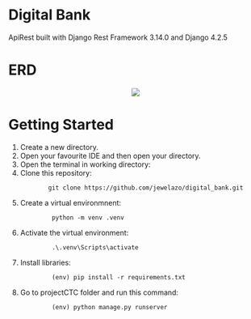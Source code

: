 # Digital Bank

ApiRest built with Django Rest Framework 3.14.0 and Django 4.2.5
# ERD
<p align="center">
           <img src="https://lucid.app/publicSegments/view/f56589fc-8908-4c80-9de7-cb3e682dfdb9/image.png"/>
</p>

# Getting Started
1) Create a new directory.
2) Open your favourite IDE and then open your directory. 
3) Open the terminal in working directory:
4) Clone this repository:
```
           git clone https://github.com/jewelazo/digital_bank.git
```
5) Create a virtual environmnent:
```
            python -m venv .venv
```
6) Activate the virtual environment:
```
            .\.venv\Scripts\activate
```

7) Install libraries:
```
            (env) pip install -r requirements.txt
```
8) Go to projectCTC folder and run this command:
```
            (env) python manage.py runserver
```
  
